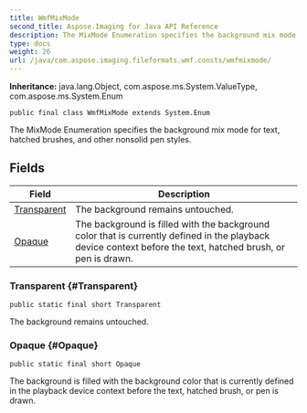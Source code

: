```yaml
---
title: WmfMixMode
second_title: Aspose.Imaging for Java API Reference
description: The MixMode Enumeration specifies the background mix mode for text hatched brushes and other nonsolid pen styles.
type: docs
weight: 26
url: /java/com.aspose.imaging.fileformats.wmf.consts/wmfmixmode/
---
```

**Inheritance:**
java.lang.Object, com.aspose.ms.System.ValueType, com.aspose.ms.System.Enum
```
public final class WmfMixMode extends System.Enum
```

The MixMode Enumeration specifies the background mix mode for text, hatched brushes, and other nonsolid pen styles.
## Fields

| Field | Description |
| --- | --- |
| [Transparent](#Transparent) | The background remains untouched. |
| [Opaque](#Opaque) | The background is filled with the background color that is currently defined in the playback device context before the text, hatched brush, or pen is drawn. |
### Transparent {#Transparent}
```
public static final short Transparent
```


The background remains untouched.

### Opaque {#Opaque}
```
public static final short Opaque
```


The background is filled with the background color that is currently defined in the playback device context before the text, hatched brush, or pen is drawn.

